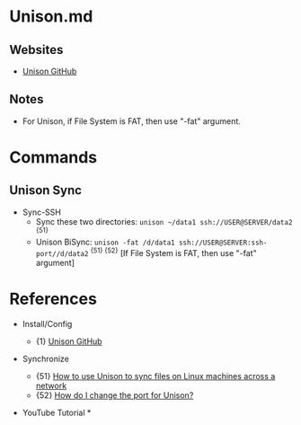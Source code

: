 # Unison.md

## Websites
* [Unison GitHub](https://github.com/bcpierce00/unison)

## Notes
* For Unison, if File System is FAT, then use "-fat" argument.

# Commands

## Unison Sync

* Sync-SSH
  * Sync these two directories: `unison ~/data1 ssh://USER@SERVER/data2` <sup>{51}</sup>
  * Unison BiSync: `unison -fat /d/data1 ssh://USER@SERVER:ssh-port//d/data2` <sup>{51} {52}</sup> [If File System is FAT, then use "-fat" argument]

# References

* Install/Config
  * {1} [Unison GitHub](https://github.com/bcpierce00/unison)

* Synchronize
  * {51} [How to use Unison to sync files on Linux machines across a network](https://www.techrepublic.com/article/how-to-use-unison-to-sync-files-on-linux-machines-across-a-network/)
  * {52} [How do I change the port for Unison?](https://www.linuxquestions.org/questions/linux-software-2/how-do-i-change-the-port-for-unison-4175477318/)

* YouTube Tutorial
  * 